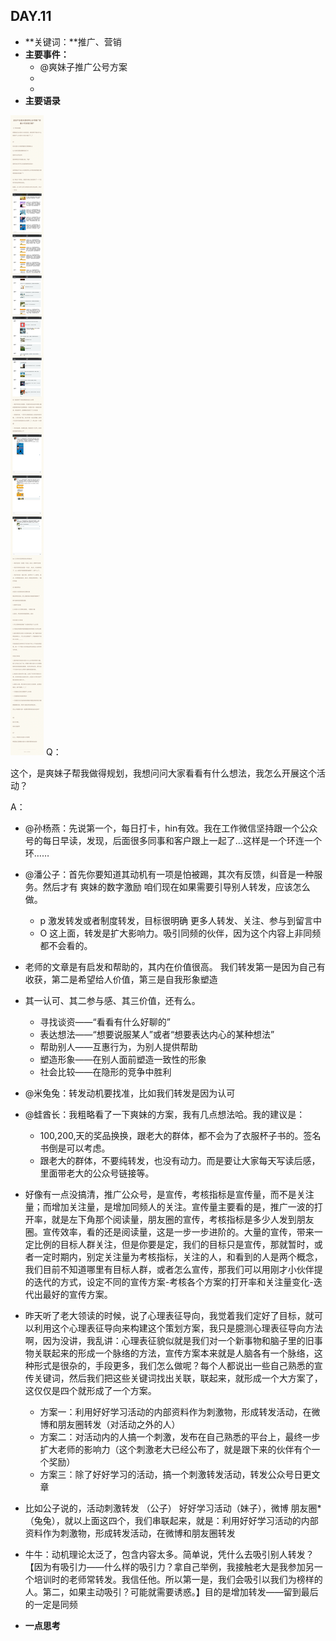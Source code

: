 ## DAY.11
+ **关键词：**推广、营销
+ **主要事件：**
    + @爽妹子推广公号方案
    + 
    + 
+ **主要语录**

![](./_image/55a677f6e4075b7281ca266e65708c6.jpg)
Q：

这个，是爽妹子帮我做得规划，我想问问大家看看有什么想法，我怎么开展这个活动？

A：

- @孙杨燕：先说第一个，每日打卡，hin有效。我在工作微信坚持跟一个公众号的每日早读，发现，后面很多同事和客户跟上一起了…这样是一个环连一个环……
- @潘公子：首先你要知道其动机有一项是怕被踢，其次有反馈，纠音是一种服务。然后才有 爽妹的数字激励 咱们现在如果需要引导别人转发，应该怎么做。
    - p 激发转发或者制度转发，目标很明确 更多人转发、关注、参与到留言中
    - O 这上面，转发是扩大影响力。吸引同频的伙伴，因为这个内容上非同频都不会看的。
- 老师的文章是有启发和帮助的，其内在价值很高。
我们转发第一是因为自己有收获，第二是希望给人价值，第三是自我形象塑造
- 其一认可、其二参与感、其三价值，还有么。
    - 寻找谈资——“看看有什么好聊的”
    - 表达想法——“想要说服某人”或者“想要表达内心的某种想法”
    - 帮助别人——互惠行为，为别人提供帮助
    - 塑造形象——在别人面前塑造一致性的形象
    - 社会比较——在隐形的竞争中胜利
- @米兔兔：转发动机要找准，比如我们转发是因为认可
- @蛙酋长：我粗略看了一下爽妹的方案，我有几点想法哈。我的建议是：
    - 100,200,天的奖品换换，跟老大的群体，都不会为了衣服杯子书的。签名书倒是可以考虑。
    - 跟老大的群体，不要纯转发，也没有动力。而是要让大家每天写读后感，里面带老大的公众号链接等。
- 好像有一点没搞清，推广公众号，是宣传，考核指标是宣传量，而不是关注量；而增加关注量，是增加同频人的关注。宣传量主要看的是，推广一波的打开率，就是左下角那个阅读量，朋友圈的宣传，考核指标是多少人发到朋友圈。宣传效率，看的还是阅读量，这是一步一步进阶的。大量的宣传，带来一定比例的目标人群关注，但是你要是定，我们的目标只是宣传，那就暂时，或者一定时期内，别定关注量为考核指标，关注的人，和看到的人是两个概念，我们目前不知道哪里有目标人群，或者怎么宣传，那我们可以用刚才小伙伴提的迭代的方式，设定不同的宣传方案-考核各个方案的打开率和关注量变化-迭代出最好的宣传方案。
- 昨天听了老大领读的时候，说了心理表征导向，我觉着我们定好了目标，就可以利用这个心理表征导向来构建这个策划方案，我只是臆测心理表征导向方法啊，因为没讲，我乱讲：心理表征貌似就是我们对一个新事物和脑子里的旧事物关联起来的形成一个脉络的方法，宣传方案本来就是人脑各有一个脉络，这种形式是很杂的，手段更多，我们怎么做呢？每个人都说出一些自己熟悉的宣传关键词，然后我们把这些关键词找出关联，联起来，就形成一个大方案了，这仅仅是四个就形成了一个方案。
    - 方案一：利用好好学习活动的内部资料作为刺激物，形成转发活动，在微博和朋友圈转发（对活动之外的人）
    - 方案二：对活动内的人搞一个刺激，发布在自己熟悉的平台上，最终一步扩大老师的影响力（这个刺激老大已经公布了，就是跟下来的伙伴有个一个奖励）
    - 方案三：除了好好学习的活动，搞一个刺激转发活动，转发公众号日更文章



- 比如公子说的，活动刺激转发 （公子） 好好学习活动（妹子），微博 朋友圈*（兔兔），就以上面这四个，我们串联起来，就是：利用好好学习活动的内部资料作为刺激物，形成转发活动，在微博和朋友圈转发
- 牛牛：动机理论太泛了，包含内容太多。简单说，凭什么去吸引别人转发？【因为有吸引力——什么样的吸引力？拿自己举例，我接触老大是我参加另一个培训时的老师常转发。我信任他。所以第一是，我们会吸引以我们为榜样的人。第二，如果主动吸引？可能就需要诱惑。】目的是增加转发——留到最后的一定是同频

+ **一点思考**